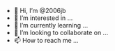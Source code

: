 - 👋 Hi, I’m @2006jb
- 👀 I’m interested in ...
- 🌱 I’m currently learning ...
- 💞️ I’m looking to collaborate on ...
- 📫 How to reach me ...

<!---
2006jb/2006jb is a ✨ special ✨ repository because its `README.md` (this file) appears on your GitHub profile.
You can click the Preview link to take a look at your changes.
--->
